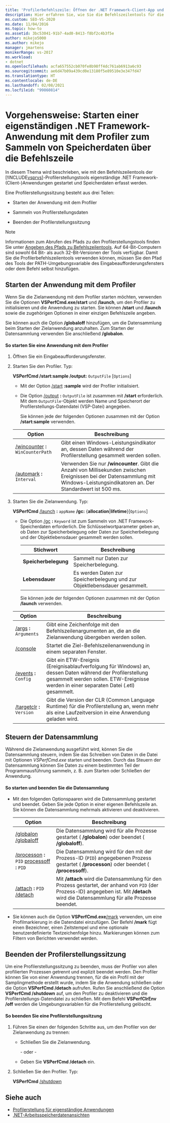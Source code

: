 ```yaml
---
title: 'Profilerbefehlszeile: Öffnen der .NET Framework-Client-App und Abrufen von Arbeitsspeicherdaten'
description: Hier erfahren Sie, wie Sie die Befehlszeilentools für die Profilerstellungstools von Visual Studio verwenden, um eine eigenständige .NET Framework-App zu starten und Daten zu Speicheraktivitäten zu sammeln.
ms.custom: SEO-VS-2020
ms.date: 11/04/2016
ms.topic: how-to
ms.assetid: 3bc53041-91b7-4ad0-8413-f8bf2c4b3f5e
author: mikejo5000
ms.author: mikejo
manager: jmartens
monikerRange: vs-2017
ms.workload:
- dotnet
ms.openlocfilehash: acfa657552cb070fe8b98ff4dc761ab6913a6c93
ms.sourcegitcommit: ae6d47b09a439cd0e13180f5e89510e3e347fd47
ms.translationtype: HT
ms.contentlocale: de-DE
ms.lasthandoff: 02/08/2021
ms.locfileid: "99860814"
---
```

# <a name="how-to-launch-a-stand-alone-net-framework-application-with-the-profiler-to-collect-memory-data-by-using-the-command-line"></a>Vorgehensweise: Starten einer eigenständigen .NET Framework-Anwendung mit dem Profiler zum Sammeln von Speicherdaten über die Befehlszeile
In diesem Thema wird beschrieben, wie mit den Befehlszeilentools der [!INCLUDE[vsprvs](../code-quality/includes/vsprvs_md.md)]-Profilerstellungstools eigenständige .NET Framework-(Client-)Anwendungen gestartet und Speicherdaten erfasst werden.

 Eine Profilerstellungssitzung besteht aus drei Teilen:

- Starten der Anwendung mit dem Profiler

- Sammeln von Profilerstellungsdaten

- Beenden der Profilerstellungssitzung

> [!NOTE]
> Informationen zum Abrufen des Pfads zu den Profilerstellungstools finden Sie unter [Angeben des Pfads zu Befehlszeilentools](../profiling/specifying-the-path-to-profiling-tools-command-line-tools.md). Auf 64-Bit-Computern sind sowohl 64 Bit- als auch 32-Bit-Versionen der Tools verfügbar. Damit Sie die Profilerbefehlszeilentools verwenden können, müssen Sie den Pfad des Tools der PATH-Umgebungsvariable des Eingabeaufforderungsfensters oder dem Befehl selbst hinzufügen.

## <a name="start-the-application-with-the-profiler"></a>Starten der Anwendung mit dem Profiler
 Wenn Sie die Zielanwendung mit dem Profiler starten möchten, verwenden Sie die Optionen **VSPerfCmd.exe/start** und **/launch**, um den Profiler zu initialisieren und die Anwendung zu starten. Sie können **/start** und **/launch** sowie die zugehörigen Optionen in einer einzigen Befehlszeile angeben.

 Sie können auch die Option **/globaloff** hinzufügen, um die Datensammlung beim Starten der Zielanwendung anzuhalten. Zum Starten der Datensammlung verwenden Sie anschließend **/globalon**.

#### <a name="to-start-an-application-by-using-the-profiler"></a>So starten Sie eine Anwendung mit dem Profiler

1. Öffnen Sie ein Eingabeaufforderungsfenster.

2. Starten Sie den Profiler. Typ:

    **VSPerfCmd /start:sample /output:** `OutputFile` [`Options`]

   - Mit der Option [/start](../profiling/start.md) **:sample** wird der Profiler initialisiert.

   - Die Option [/output](../profiling/output.md) **:** `OutputFile` ist zusammen mit **/start** erforderlich. Mit dem `OutputFile`-Objekt werden Name und Speicherort der Profilerstellungs-Datendatei (VSP-Datei) angegeben.

     Sie können jede der folgenden Optionen zusammen mit der Option **/start:sample** verwenden.

   | Option | Beschreibung |
   | - | - |
   | [/wincounter](../profiling/wincounter.md) **:** `WinCounterPath` | Gibt einen Windows-Leistungsindikator an, dessen Daten während der Profilerstellung gesammelt werden sollen. |
   | [/automark](../profiling/automark.md) **:** `Interval` | Verwenden Sie nur **/wincounter**. Gibt die Anzahl von Millisekunden zwischen Ereignissen bei der Datensammlung mit Windows-Leistungsindikatoren an. Der Standardwert ist 500 ms. |

3. Starten Sie die Zielanwendung. Typ:

    **VSPerfCmd**  [/launch](../profiling/launch.md) **:** `appName` **/gc:** {**allocation**&#124;**lifetime**}[`Options`]

   - Die Option [/gc](../profiling/gc-vsperfcmd.md) **:** `Keyword` ist zum Sammeln von .NET Framework-Speicherdaten erforderlich. Die Schlüsselwortparameter geben an, ob Daten zur Speicherbelegung oder Daten zur Speicherbelegung und der Objektlebensdauer gesammelt werden sollen.

     |Stichwort|Beschreibung|
     |-------------|-----------------|
     |**Speicherbelegung**|Sammelt nur Daten zur Speicherbelegung.|
     |**Lebensdauer**|Es werden Daten zur Speicherbelegung und zur Objektlebensdauer gesammelt.|

     Sie können jede der folgenden Optionen zusammen mit der Option **/launch** verwenden.

   |Option|Beschreibung|
   |------------|-----------------|
   |[/args](../profiling/args.md) **:** `Arguments`|Gibt eine Zeichenfolge mit den Befehlszeilenargumenten an, die an die Zielanwendung übergeben werden sollen.|
   |[/console](../profiling/console.md)|Startet die Ziel-Befehlszeilenanwendung in einem separaten Fenster.|
   |[/events](../profiling/events-vsperfcmd.md) **:** `Config`|Gibt ein ETW-Ereignis (Ereignisablaufverfolgung für Windows) an, dessen Daten während der Profilerstellung gesammelt werden sollen. ETW-Ereignisse werden in einer separaten Datei (.etl) gesammelt.|
   |[/targetclr](../profiling/targetclr.md) **:** `Version`|Gibt die Version der CLR (Common Language Runtime) für die Profilerstellung an, wenn mehr als eine Laufzeitversion in eine Anwendung geladen wird.|

## <a name="control-data-collection"></a>Steuern der Datensammlung
 Während die Zielanwendung ausgeführt wird, können Sie die Datensammlung steuern, indem Sie das Schreiben von Daten in die Datei mit Optionen *VSPerfCmd.exe* starten und beenden. Durch das Steuern der Datensammlung können Sie Daten zu einem bestimmten Teil der Programmausführung sammeln, z. B. zum Starten oder Schließen der Anwendung.

#### <a name="to-start-and-stop-data-collection"></a>So starten und beenden Sie die Datensammlung

- Mit den folgenden Optionspaaren wird die Datensammlung gestartet und beendet. Geben Sie jede Option in einer eigenen Befehlszeile an. Sie können die Datensammlung mehrmals aktivieren und deaktivieren.

    |Option|Beschreibung|
    |------------|-----------------|
    |[/globalon /globaloff](../profiling/globalon-and-globaloff.md)|Die Datensammlung wird für alle Prozesse gestartet ( **/globalon**) oder beendet ( **/globaloff**).|
    |[/processon](../profiling/processon-and-processoff.md) **:** `PID` [processoff](../profiling/processon-and-processoff.md) **:** `PID`|Die Datensammlung wird für den mit der Prozess-ID (`PID`) angegebenen Prozess gestartet ( **/processon**) oder beendet ( **/processoff**).|
    |[/attach](../profiling/attach.md) **:** `PID` [/detach](../profiling/detach.md)|Mit **/attach** wird die Datensammlung für den Prozess gestartet, der anhand von `PID` (der Prozess-ID) angegeben ist. Mit **/detach** wird die Datensammlung für alle Prozesse beendet.|

- Sie können auch die Option **VSPerfCmd.exe**[/mark](../profiling/mark.md) verwenden, um eine Profilmarkierung in die Datendatei einzufügen. Der Befehl **/mark** fügt einen Bezeichner, einen Zeitstempel und eine optionale benutzerdefinierte Textzeichenfolge hinzu. Markierungen können zum Filtern von Berichten verwendet werden.

## <a name="end-the-profiling-session"></a>Beenden der Profilerstellungssitzung
 Um eine Profilerstellungssitzung zu beenden, muss der Profiler von allen profilierten Prozessen getrennt und explizit beendet werden. Den Profiler können Sie von einer Anwendung trennen, für die ein Profil mit der Samplingmethode erstellt wurde, indem Sie die Anwendung schließen oder die Option **VSPerfCmd /detach** aufrufen. Rufen Sie anschließend die Option **VSPerfCmd /shutdown** auf, um den Profiler zu deaktivieren und die Profilerstellungs-Datendatei zu schließen. Mit dem Befehl **VSPerfClrEnv /off** werden die Umgebungsvariablen für die Profilerstellung gelöscht.

#### <a name="to-end-a-profiling-session"></a>So beenden Sie eine Profilerstellungssitzung

1. Führen Sie einen der folgenden Schritte aus, um den Profiler von der Zielanwendung zu trennen:

    - Schließen Sie die Zielanwendung.

         - oder -

    - Geben Sie **VSPerfCmd /detach** ein.

2. Schließen Sie den Profiler. Typ:

     **VSPerfCmd**  [/shutdown](../profiling/shutdown.md)

## <a name="see-also"></a>Siehe auch
- [Profilerstellung für eigenständige Anwendungen](../profiling/command-line-profiling-of-stand-alone-applications.md)
- [.NET-Arbeitsspeicherdatenansichten](../profiling/dotnet-memory-data-views.md)
